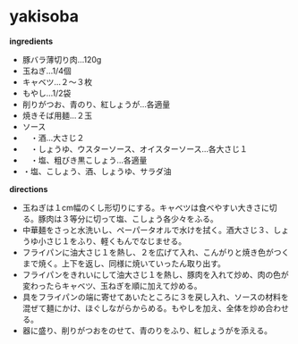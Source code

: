 # yakisoba 

**ingredients**

- 豚バラ薄切り肉…120g
- 玉ねぎ…1/4個
- キャベツ…２〜３枚
- もやし…1/2袋
- 削りがつお、青のり、紅しょうが…各適量
- 焼きそば用麺…２玉
- ソース
- 　・酒…大さじ２
- 　・しょうゆ、ウスターソース、オイスターソース…各大さじ１
- 　・塩、粗びき黒こしょう…各適量
- ・塩、こしょう、酒、しょうゆ、サラダ油

**directions**

- 玉ねぎは１cm幅のくし形切りにする。キャベツは食べやすい大きさに切る。豚肉は３等分に切って塩、こしょう各少々をふる。
- 中華麺をさっと水洗いし、ペーパータオルで水けを拭く。酒大さじ３、しょうゆ小さじ１をふり、軽くもんでなじませる。
- フライパンに油大さじ１を熱し、２を広げて入れ、こんがりと焼き色がつくまで焼く。上下を返し、同様に焼いていったん取り出す。
- フライパンをきれいにして油大さじ１を熱し、豚肉を入れて炒め、肉の色が変わったらキャベツ、玉ねぎを順に加えて炒める。
- 具をフライパンの端に寄せてあいたところに３を戻し入れ、ソースの材料を混ぜて麺にかけ、ほぐしながらからめる。もやしを加え、全体を炒め合わせる。
- 器に盛り、削りがつおをのせて、青のりをふり、紅しょうがを添える。
